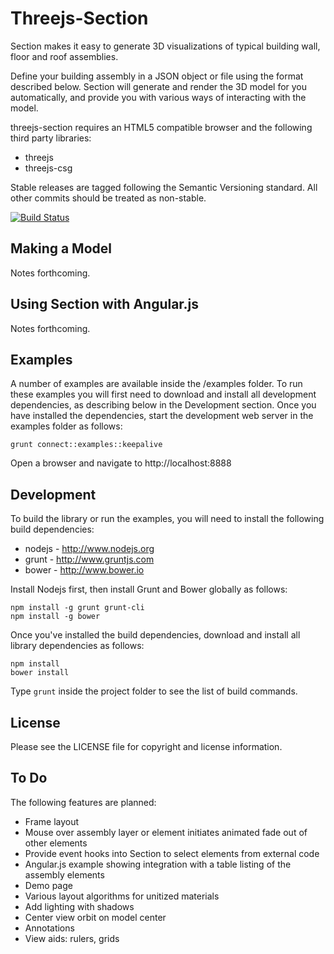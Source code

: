 Threejs-Section
===============

Section makes it easy to generate 3D visualizations of typical building wall,
floor and roof assemblies.

Define your building assembly in a JSON object or file using the format
described below. Section will generate and render the 3D model for you
automatically, and provide you with various ways of interacting with the model.

threejs-section requires an HTML5 compatible browser and the following third
party libraries:

  * threejs
  * threejs-csg

Stable releases are tagged following the Semantic Versioning standard. All
other commits should be treated as non-stable.

[![Build Status](https://travis-ci.org/elmarquez/section.svg?branch=master)](https://travis-ci.org/elmarquez/section)


Making a Model
--------------

Notes forthcoming.


Using Section with Angular.js
-----------------------------

Notes forthcoming.


Examples
--------

A number of examples are available inside the /examples folder. To run these
examples you will first need to download and install all development
dependencies, as describing below in the Development section. Once you have
installed the dependencies, start the development web server in the examples
folder as follows:

    grunt connect::examples::keepalive

Open a browser and navigate to http://localhost:8888


Development
-----------

To build the library or run the examples, you will need to install the
following build dependencies:

  * nodejs - http://www.nodejs.org
  * grunt - http://www.gruntjs.com
  * bower - http://www.bower.io

Install Nodejs first, then install Grunt and Bower globally as follows:

    npm install -g grunt grunt-cli
    npm install -g bower

Once you've installed the build dependencies, download and install all
library dependencies as follows:

    npm install
    bower install

Type `grunt` inside the project folder to see the list of build commands.


License
-------

Please see the LICENSE file for copyright and license information.


To Do
-----

The following features are planned:

  * Frame layout
  * Mouse over assembly layer or element initiates animated fade out of other elements
  * Provide event hooks into Section to select elements from external code
  * Angular.js example showing integration with a table listing of the assembly elements
  * Demo page
  * Various layout algorithms for unitized materials
  * Add lighting with shadows
  * Center view orbit on model center
  * Annotations
  * View aids: rulers, grids
